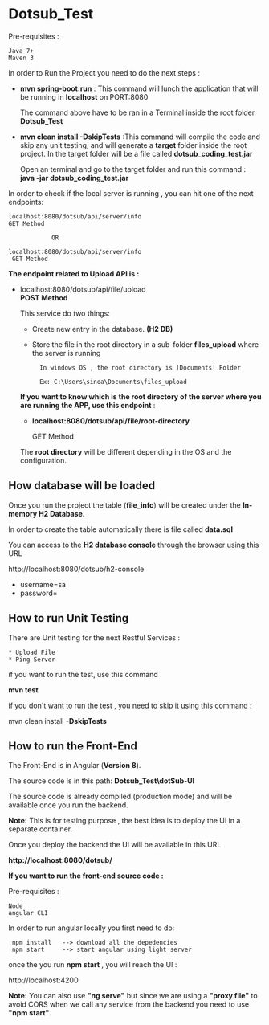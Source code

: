 # Dotsub_Test



Pre-requisites : 

    Java 7+
    Maven 3
    


In order to Run the Project you need to do the next steps :


* **mvn spring-boot:run** : This command will lunch the application that will be running in **localhost** on PORT:8080

    The command above have to be ran in a Terminal inside the root folder **Dotsub_Test**

* **mvn clean install -DskipTests** :This command will compile the code and skip any unit testing,  and will generate a **target** folder inside the root project. In the target folder will be a file called **dotsub_coding_test.jar**

    Open an terminal and go to the target folder and run this command : **java -jar dotsub_coding_test.jar**

In order to check if the local server is running , you can hit one of the next endpoints:

    localhost:8080/dotsub/api/server/info
    GET Method

                OR

    localhost:8080/dotsub/api/server/info
     GET Method


**The endpoint related to Upload API is :**

* localhost:8080/dotsub/api/file/upload          
**POST Method**
    
    This service do two things:

    * Create new entry in the database. **(H2 DB)**

    * Store the file in the root directory in a sub-folder **files_upload** where the server is running

    
            In windows OS , the root directory is [Documents] Folder

            Ex: C:\Users\sinoa\Documents\files_upload

    **If you want to know which is the root directory of the server where you are running the APP, use this endpoint** :  
    
    * **localhost:8080/dotsub/api/file/root-directory**
             
        GET Method

    The **root directory** will be different depending in the OS and the configuration. 
    
   




## How database will be loaded

Once you run the project the table (**file_info**) will be created under the **In-memory H2 Database**.

In order to create the table automatically  there is file called **data.sql**  

You can access to the **H2 database console** through the browser using this URL

http://localhost:8080/dotsub/h2-console

* username=sa
* password=


## How to run Unit Testing

There are Unit testing for the next Restful Services :
    
    * Upload File
    * Ping Server

if you want to run the test, use this command

 **mvn test** 

 if you don't want to run the test , you need to skip it using this command :

 mvn clean install **-DskipTests**



 ## How to run the Front-End

 The Front-End is in Angular (**Version 8**).

 The source code is in this path: **Dotsub_Test\dotSub-UI**

 The source code is already compiled (production mode) and will be available once you run the backend.

 **Note:** This is for testing purpose , the best idea is to deploy the UI in a separate container. 


Once you deploy the backend the UI will be available in this URL

**http://localhost:8080/dotsub/**


**If you want to run the front-end source code :**

Pre-requisites : 

    Node
    angular CLI


In order to run angular locally  you first need to do:

     npm install   --> download all the depedencies
     npm start     --> start angular using light server


once the you run **npm start** , you will reach the UI :

http://localhost:4200

**Note:** You can also use **"ng serve"** but since we are using a **"proxy file"** to avoid CORS when we call any service from the backend you need to use **"npm start"**.


 